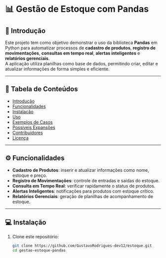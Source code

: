 # 📊 Gestão de Estoque com Pandas

## 📝 Introdução
Este projeto tem como objetivo demonstrar o uso da biblioteca **Pandas** em Python para automatizar processos de **cadastro de produtos**, **registro de movimentações**, **consultas em tempo real**, **alertas inteligentes** e **relatórios gerenciais**.  
A aplicação utiliza planilhas como base de dados, permitindo criar, editar e atualizar informações de forma simples e eficiente.

---

## 📂 Tabela de Conteúdos
- [Introdução](#-introdução)
- [Funcionalidades](#-funcionalidades)
- [Instalação](#-instalação)
- [Uso](#-uso)
- [Exemplos de Casos](#-exemplos-de-casos)
- [Possíveis Expansões](#-possíveis-expansões)
- [Contribuidores](#-contribuidores)
- [Licença](#-licença)

---

## ⚙️ Funcionalidades
- **Cadastro de Produtos**: inserir e atualizar informações como nome, estoque e preço.  
- **Registro de Movimentações**: controle de entradas e saídas do estoque.  
- **Consulta em Tempo Real**: verificar rapidamente o status de produtos.  
- **Alertas Inteligentes**: notificações para produtos com estoque crítico.  
- **Relatórios Gerenciais**: geração de planilhas de acompanhamento de estoque.  

---

## 💻 Instalação
1. Clone este repositório:
   ```bash
   git clone https://github.com/GustavoRodrigues-dev12/estoque.git
   cd gestao-estoque-pandas
